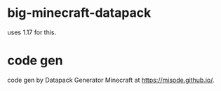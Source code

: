 # big-minecraft-datapack
uses 1.17 for this.
# code gen
code gen by Datapack Generator Minecraft at https://misode.github.io/.
